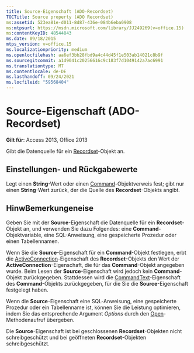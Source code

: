 ```yaml
---
title: Source-Eigenschaft (ADO-Recordset)
TOCTitle: Source property (ADO Recordset)
ms:assetid: 523ea81e-d011-8d87-436e-084b6eba0908
ms:mtpsurl: https://msdn.microsoft.com/library/JJ249269(v=office.15)
ms:contentKeyID: 48544843
ms.date: 09/18/2015
mtps_version: v=office.15
ms.localizationpriority: medium
ms.openlocfilehash: aa6ef3bb28fbd9a4c44d45f1e503ab14021c8b9f
ms.sourcegitcommit: a1d9041c20256616c9c183f7d1049142a7ac6991
ms.translationtype: MT
ms.contentlocale: de-DE
ms.lasthandoff: 09/24/2021
ms.locfileid: "59568404"
---
```

# <a name="source-property-ado-recordset"></a>Source-Eigenschaft (ADO-Recordset)


**Gilt für**: Access 2013, Office 2013

Gibt die Datenquelle für ein [Recordset](recordset-object-ado.md)-Objekt an.

## <a name="settings-and-return-values"></a>Einstellungen- und Rückgabewerte

Legt einen **String**-Wert oder einen [Command](command-object-ado.md)-Objektverweis fest; gibt nur einen **String**-Wert zurück, der die Quelle des **Recordset**-Objekts angibt.

## <a name="remarks"></a>HinwBemerkungeneise

Geben Sie mit der **Source**-Eigenschaft die Datenquelle für ein **Recordset**-Objekt an, und verwenden Sie dazu Folgendes: eine **Command**-Objektvariable, eine SQL-Anweisung, eine gespeicherte Prozedur oder einen Tabellennamen.

Wenn Sie die **Source**-Eigenschaft für ein **Command**-Objekt festlegen, erbt die [ActiveConnection](activeconnection-property-ado.md)-Eigenschaft des **Recordset**-Objekts den Wert der **ActiveConnection**-Eigenschaft, die für das **Command**-Objekt angegeben wurde. Beim Lesen der **Source**-Eigenschaft wird jedoch kein **Command**-Objekt zurückgegeben. Stattdessen wird die [CommandText](commandtext-property-ado.md)-Eigenschaft des **Command**-Objekts zurückgegeben, für die Sie die **Source**-Eigenschaft festgelegt haben.

Wenn die **Source**-Eigenschaft eine SQL-Anweisung, eine gespeicherte Prozedur oder ein Tabellenname ist, können Sie die Leistung optimieren, indem Sie das entsprechende Argument *Options* durch den [Open](open-method-ado-recordset.md)-Methodenaufruf übergeben.

Die **Source**-Eigenschaft ist bei geschlossenen **Recordset**-Objekten nicht schreibgeschützt und bei geöffneten **Recordset**-Objekten schreibgeschützt.

